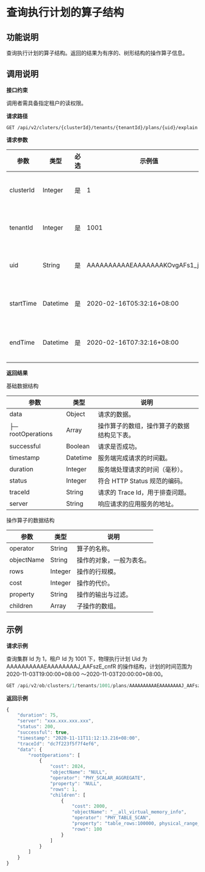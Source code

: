 查询执行计划的算子结构 
================================



**功能说明** 
-----------------------------

查询执行计划的算子结构。返回的结果为有序的、树形结构的操作算子信息。

**调用说明** 
-----------------------------

**接口约束** 

调用者需具备指定租户的读权限。

**请求路径** 

`GET /api/v2/cluters/{clusterId}/tenants/{tenantId}/plans/{uid}/explain`

**请求参数** 


|    参数     |    类型    | 必选 |               示例值                |   描述    |
|-----------|----------|----|----------------------------------|---------|
| clusterId | Integer  | 是  | 1                                | 集群的 Id  |
| tenantId  | Integer  | 是  | 1001                             | 租户的 Id  |
| uid       | String   | 是  | AAAAAAAAAAEAAAAAAAKOvgAFs1_j8s3i | 计划的 uid |
| startTime | Datetime | 是  | 2020-02-16T05:32:16+08:00        | 开始时间    |
| endTime   | Datetime | 是  | 2020-02-16T07:32:16+08:00        | 结束时间    |





**返回结果** 

基础数据结构




|        参数         |    类型    |          说明           |
|-------------------|----------|-----------------------|
| data              | Object   | 请求的数据。                |
| ├─ rootOperations | Array    | 操作算子的数组，操作算子的数据结构见下表。 |
| successful        | Boolean  | 请求是否成功。               |
| timestamp         | Datetime | 服务端完成请求的时间戳。          |
| duration          | Integer  | 服务端处理请求的时间（毫秒）。       |
| status            | Integer  | 符合 HTTP Status 规范的编码。 |
| traceId           | String   | 请求的 Trace Id，用于排查问题。  |
| server            | String   | 响应请求的应用服务的地址。         |



操作算子的数据结构


|     参数     |   类型    |      说明      |
|------------|---------|--------------|
| operator   | String  | 算子的名称。       |
| objectName | String  | 操作的对象，一般为表名。 |
| rows       | Integer | 操作的行规模。      |
| cost       | Integer | 操作的代价。       |
| property   | String  | 操作的输出与过滤。    |
| children   | Array   | 子操作的数组。      |



**示例** 
---------------------------

**请求示例** 

查询集群 Id 为 1，租户 Id 为 1001 下，物理执行计划 Uid 为 AAAAAAAAAAEAAAAAAAAJ_AAFszE_cnfR 的操作结构，计划的时间范围为 2020-11-03T19:00:00+08:00 ～2020-11-03T20:00:00+08:00。

```javascript
GET /api/v2/ob/clusters/1/tenants/1001/plans/AAAAAAAAAAEAAAAAAAAJ_AAFszE_cnfR/explain?startTime=2020-11-03T19%3A00%3A00%2B08%3A00&endTime=2020-11-03T20%3A00%3A00%2B08%3A00
```



**返回示例** 

```javascript
{
    "duration": 75,
    "server": "xxx.xxx.xxx.xxx",
    "status": 200,
    "successful": true,
    "timestamp": "2020-11-11T11:12:13.216+08:00",
    "traceId": "dc7f223f5f7f4ef6",
    "data": {
        "rootOperations": [
            {
                "cost": 2024,
                "objectName": "NULL",
                "operator": "PHY_SCALAR_AGGREGATE",
                "property": "NULL",
                "rows": 1,
                "children": [
                    {
                        "cost": 2000,
                        "objectName": "__all_virtual_memory_info",
                        "operator": "PHY_TABLE_SCAN",
                        "property": "table_rows:100000, physical_range_rows:100, logical_range_rows:100, index_back_rows:0, output_rows:100, est_method:basic_stat",
                        "rows": 100
                    }
                ]
            }
        ]
    }
}
```





